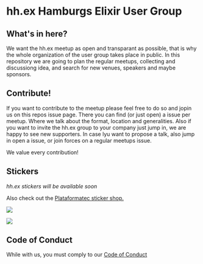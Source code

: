 # hh.ex Hamburgs Elixir User Group
## What's in here?
We want the hh.ex meetup as open and transparant as possible, that is why the whole organization of the user group takes place in public. In this repository we are going to plan the regular meetups, collecting and discussiong idea, and search for new venues, speakers and maybe sponsors.

## Contribute!
If you want to contribute to the meetup please feel free to do so and jopin us on this repos issue page. There you can find (or just open) a issue per meetup. Where we talk about the format, location and generalities. Also if you want to invite the hh.ex group to your company just jump in, we are happy to see new supporters. In case lyu want to propose a talk, also jump in open a issue, or join forces on a regular meetups issue.

We value every contribution!

## Stickers
*hh.ex stickers will be available soon*

Also check out the [Plataformatec sticker shop.](https://www.stickermule.com/user/1070631438/stickers)

[![](https://d21ii91i3y6o6h.cloudfront.net/gallery_images/from_proof/1969/small/1410733654/elixir.png)](https://www.stickermule.com/marketplace/1969-elixir)

[![](https://d21ii91i3y6o6h.cloudfront.net/gallery_images/from_proof/1972/small/1410733855/hacking-beautiful-code.png)](https://www.stickermule.com/marketplace/1972-hacking-beautiful-code)

## Code of Conduct
While with us, you must comply to our [Code of Conduct](https://github.com/hh-ex/planning/blob/master/Code-of-Conduct.md)
